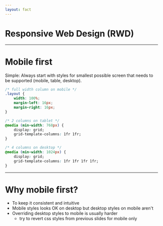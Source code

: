 ```yaml
---
layout: fact
---
```

# Responsive Web Design (RWD)

---

# Mobile first

Simple: Always start with styles for smallest possible screen that needs to be supported (mobile, table, desktop).

```css
/* full width column on mobile */
.layout {
    width: 100%;
    margin-left: 16px;
    margin-right: 16px;
}

/* 2 columns on tablet */
@media (min-width: 768px) {
    display: grid;
    grid-template-columns: 1fr 1fr;
}

/* 4 columns on desktop */
@media (min-width: 1024px) {
    display: grid;
    grid-template-columns: 1fr 1fr 1fr 1fr;
}
```

--- 

# Why mobile first?

* To keep it consistent and intuitive
* Mobile styles looks OK on desktop but desktop styles on mobile aren't
* Overriding desktop styles to mobile is usually harder
  * try to revert css styles from previous slides for mobile only
